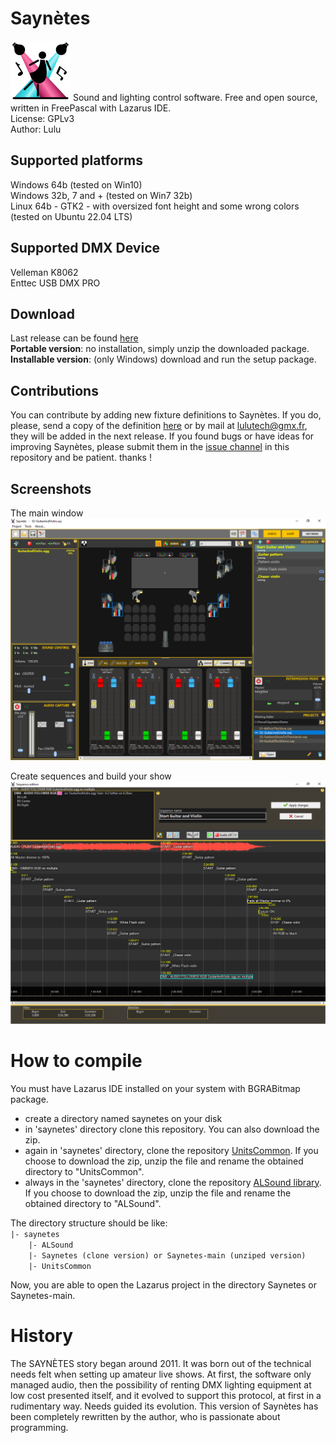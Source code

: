 # Saynètes
![icon](https://github.com/Lulu04/Saynetes/blob/0a5e72501cb0eba0e7e990f5597bd38f26193196/Design/logo/logo96.png)
Sound and lighting control software. Free and open source, written in FreePascal with Lazarus IDE.  
License: GPLv3  
Author: Lulu  

## Supported platforms
Windows 64b (tested on Win10)  
Windows 32b, 7 and + (tested on Win7 32b)  
Linux 64b - GTK2 - with oversized font height and some wrong colors (tested on Ubuntu 22.04 LTS)  

## Supported DMX Device
Velleman K8062  
Enttec USB DMX PRO  

## Download
Last release can be found [here](https://github.com/Lulu04/Saynetes/releases/latest)  
**Portable version**: no installation, simply unzip the downloaded package.  
**Installable version**: (only Windows) download and run the setup package.  

## Contributions
You can contribute by adding new fixture definitions to Saynètes. If you do, please, send a copy of the definition [here](https://github.com/Lulu04/Saynetes/issues) or by mail at lulutech@gmx.fr, they will be added in the next release. 
If you found bugs or have ideas for improving Saynètes, please submit them in the [issue channel](https://github.com/Lulu04/Saynetes/issues) in this repository and be patient. thanks !  

## Screenshots
The main window
![The main window](https://github.com/Lulu04/Saynetes/blob/f5aacba1341b4c211a499a8bf532310f63696854/Screenshots/MainScreen.png)
  
Create sequences and build your show
![The sequencer](https://github.com/Lulu04/Saynetes/blob/f5aacba1341b4c211a499a8bf532310f63696854/Screenshots/Sequencer.png)

# How to compile
You must have Lazarus IDE installed on your system with BGRABitmap package.  
- create a directory named saynetes on your disk
- in 'saynetes' directory clone this repository. You can also download the zip.
- again in 'saynetes' directory, clone the repository [UnitsCommon](https://github.com/Lulu04/UnitsCommon). If you choose to download the zip, unzip the file and rename the obtained directory to "UnitsCommon".
- always in the 'saynetes' directory, clone the repository [ALSound library](https://github.com/Lulu04/ALSound). If you choose to download the zip, unzip the file and rename the obtained directory to "ALSound".

The directory structure should be like:  
`|- saynetes`  
`    |- ALSound`  
`    |- Saynetes (clone version) or Saynetes-main (unziped version)`  
`    |- UnitsCommon`  
  
Now, you are able to open the Lazarus project in the directory Saynetes or Saynetes-main.  

# History
The SAYNÈTES story began around 2011. It was born out of the technical needs felt when setting up amateur live shows.
At first, the software only managed audio, then the possibility of renting DMX lighting equipment at low cost presented itself, and it evolved to support this protocol, at first in a rudimentary way. Needs guided its evolution.
This version of Saynètes has been completely rewritten by the author, who is passionate about programming.
